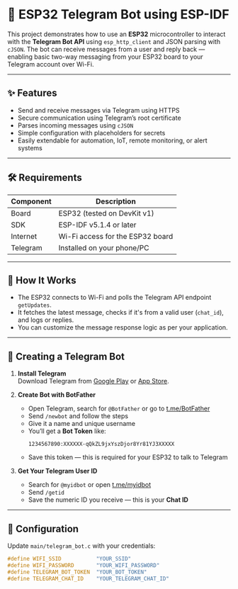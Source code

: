 # 📲 ESP32 Telegram Bot using ESP-IDF

This project demonstrates how to use an **ESP32** microcontroller to interact with the **Telegram Bot API** using `esp_http_client` and JSON parsing with `cJSON`. The bot can receive messages from a user and reply back — enabling basic two-way messaging from your ESP32 board to your Telegram account over Wi-Fi.

---

## ✨ Features

- Send and receive messages via Telegram using HTTPS
- Secure communication using Telegram’s root certificate
- Parses incoming messages using `cJSON`
- Simple configuration with placeholders for secrets
- Easily extendable for automation, IoT, remote monitoring, or alert systems

---

## 🛠 Requirements

| Component       | Description                          |
|----------------|--------------------------------------|
| Board          | ESP32 (tested on DevKit v1)          |
| SDK            | ESP-IDF v5.1.4 or later              |
| Internet       | Wi-Fi access for the ESP32 board     |
| Telegram       | Installed on your phone/PC           |

---

## 🧪 How It Works

- The ESP32 connects to Wi-Fi and polls the Telegram API endpoint `getUpdates`.
- It fetches the latest message, checks if it's from a valid user (`chat_id`), and logs or replies.
- You can customize the message response logic as per your application.

---

## 🤖 Creating a Telegram Bot

1. **Install Telegram**  
   Download Telegram from [Google Play](https://play.google.com/store/apps/details?id=org.telegram.messenger) or [App Store](https://apps.apple.com/app/telegram-messenger/id686449807).

2. **Create Bot with BotFather**  
   - Open Telegram, search for `@BotFather` or go to [t.me/BotFather](https://t.me/botfather)  
   - Send `/newbot` and follow the steps  
   - Give it a name and unique username  
   - You’ll get a **Bot Token** like:
     ```
     1234567890:XXXXXX-qQkZL9jxYszDjor8Yr81YJ3XXXXX
     ```
   - Save this token — this is required for your ESP32 to talk to Telegram

3. **Get Your Telegram User ID**  
   - Search for `@myidbot` or open [t.me/myidbot](https://t.me/myidbot)  
   - Send `/getid`  
   - Save the numeric ID you receive — this is your **Chat ID**

---

## 🧾 Configuration

Update `main/telegram_bot.c` with your credentials:

```c
#define WIFI_SSID           "YOUR_SSID"
#define WIFI_PASSWORD       "YOUR_WIFI_PASSWORD"
#define TELEGRAM_BOT_TOKEN  "YOUR_BOT_TOKEN"
#define TELEGRAM_CHAT_ID    "YOUR_TELEGRAM_CHAT_ID"
